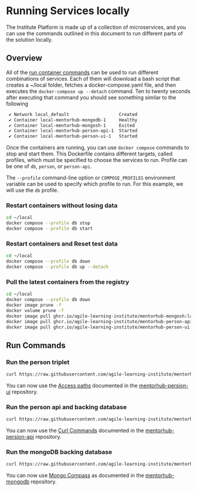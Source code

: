 # Running Services locally

The Institute Platform is made up of a collection of microservices, and you can use the commands outlined in this document to run different parts of the solution locally.

## Overview

All of the [run container commands](#run-commands) can be used to run different combinations of services. Each of them will download a bash script that creates a ~/local folder, fetches a docker-compose.yaml file, and then executes the ```docker-compose up --detach``` command. Ten to twenty seconds after executing that command you should see something similar to the following

```bash
 ✔ Network local_default                   Created
 ✔ Container local-mentorhub-mongodb-1     Healthy
 ✔ Container local-mentorhub-mongosh-1     Exited
 ✔ Container local-mentorhub-person-api-1  Started
 ✔ Container local-mentorhub-person-ui-1   Started
 ```

Once the containers are running, you can use `docker compose` commands to stop and start them. This Dockerfile contains different targets, called profiles, which must be specified to choose the services to run. Profile can be one of `db`, `person`, or `person-api`.

The `--profile` command-line option or `COMPOSE_PROFILES` environment variable can be used to specify which profile to run. For this example, we will use the `db` profile.

### Restart containers without losing data

```bash
cd ~/local
docker compose --profile db stop
docker compose --profile db start
```

### Restart containers and Reset test data

```bash
cd ~/local
docker compose --profile db down
docker compose --profile db up --detach
```

### Pull the latest containers from the registry

```bash
cd ~/local
docker compose --profile db down
docker image prune -f
docker volume prune -f
docker image pull ghcr.io/agile-learning-institute/mentorhub-mongosh:latest
docker image pull ghcr.io/agile-learning-institute/mentorhub-person-api:latest
docker image pull ghcr.io/agile-learning-institute/mentorhub-person-ui:latest
```

## Run Commands

### Run the person triplet

```bash
curl https://raw.githubusercontent.com/agile-learning-institute/mentorhub/main/docker-configurations/run-local-person.sh | /bin/bash
```

You can now use the [Access paths](https://github.com/agile-learning-institute/mentorhub-person-ui#access-paths) documented in the [mentorhub-persion-ui](https://github.com/agile-learning-institute/mentorhub-person-ui) repository.

### Run the person api and backing database

```bash
curl https://raw.githubusercontent.com/agile-learning-institute/mentorhub/main/docker-configurations/run-local-person-api.sh | /bin/bash
```

You can now use the [Curl Commands](https://github.com/agile-learning-institute/mentorhub-person-api#local-api-testing-with-curl) documented in the [mentorhub-persion-api](https://github.com/agile-learning-institute/mentorhub-person-api) repository.

### Run the mongoDB backing database

```bash
curl https://raw.githubusercontent.com/agile-learning-institute/mentorhub/main/docker-configurations/run-local-db.sh | /bin/bash
```

You can now use [Mongo Compass](https://github.com/agile-learning-institute/mentorhub-mongodb#optionally) as documented in the [mentorhub-mongodb](https://github.com/agile-learning-institute/mentorhub-mongodb) repository.

